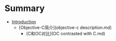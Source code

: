 # Summary

* [Introduction](README.md)
   * [Objective-C简介](objective-c description.md)
       * [C和OC对比](OC contrasted with C.md)

